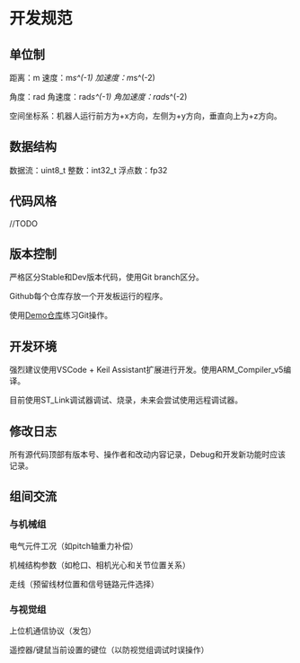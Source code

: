 # 开发规范
## 单位制
距离：m
速度：m*s^(-1)
加速度：m*s^(-2)

角度：rad
角速度：rad*s^(-1)
角加速度：rad*s^(-2)

空间坐标系：机器人运行前方为+x方向，左侧为+y方向，垂直向上为+z方向。

## 数据结构
数据流：uint8_t
整数：int32_t
浮点数：fp32

## 代码风格
//TODO

## 版本控制
严格区分Stable和Dev版本代码，使用Git branch区分。

Github每个仓库存放一个开发板运行的程序。

使用[Demo仓库](https://github.com/RM-DragoPass-EC-Group/Demo)练习Git操作。

## 开发环境
强烈建议使用VSCode + Keil Assistant扩展进行开发。使用ARM_Compiler_v5编译。

目前使用ST_Link调试器调试、烧录，未来会尝试使用远程调试器。

## 修改日志
所有源代码顶部有版本号、操作者和改动内容记录，Debug和开发新功能时应该记录。

## 组间交流
### 与机械组
电气元件工况（如pitch轴重力补偿）

机械结构参数（如枪口、相机光心和关节位置关系）

走线（预留线材位置和信号链路元件选择）

### 与视觉组
上位机通信协议（发包）

遥控器/键鼠当前设置的键位（以防视觉组调试时误操作）